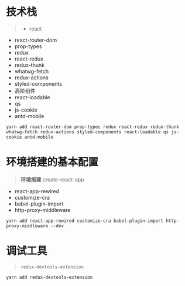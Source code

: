 # 技术栈
>- react
 - react-router-dom
 - prop-types
 - redux
 - react-redux
 - redux-thunk
 - whatwg-fetch
 - redux-actions
 - styled-components
 - 高阶组件
 - react-loadable
 - qs
 - js-cookie
 - antd-mobile

`yarn add react-router-dom prop-types redux react-redux redux-thunk whatwg-fetch redux-actions styled-components react-loadable qs js-cookie antd-mobile`


# 环境搭建的基本配置
> **环境搭建** create-react-app

- react-app-rewired 
- customize-cra
- babel-plugin-import
- http-proxy-middleware

`yarn add react-app-rewired customize-cra babel-plugin-import http-proxy-middleware --dev`

# 调试工具

>`redux-devtools-extension`

`yarn add redux-devtools-extension`